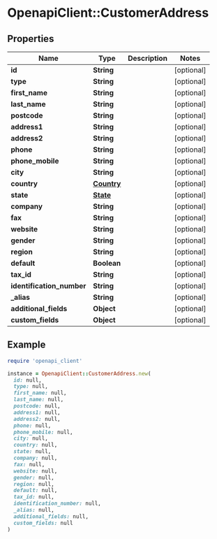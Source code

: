 # OpenapiClient::CustomerAddress

## Properties

| Name | Type | Description | Notes |
| ---- | ---- | ----------- | ----- |
| **id** | **String** |  | [optional] |
| **type** | **String** |  | [optional] |
| **first_name** | **String** |  | [optional] |
| **last_name** | **String** |  | [optional] |
| **postcode** | **String** |  | [optional] |
| **address1** | **String** |  | [optional] |
| **address2** | **String** |  | [optional] |
| **phone** | **String** |  | [optional] |
| **phone_mobile** | **String** |  | [optional] |
| **city** | **String** |  | [optional] |
| **country** | [**Country**](Country.md) |  | [optional] |
| **state** | [**State**](State.md) |  | [optional] |
| **company** | **String** |  | [optional] |
| **fax** | **String** |  | [optional] |
| **website** | **String** |  | [optional] |
| **gender** | **String** |  | [optional] |
| **region** | **String** |  | [optional] |
| **default** | **Boolean** |  | [optional] |
| **tax_id** | **String** |  | [optional] |
| **identification_number** | **String** |  | [optional] |
| **_alias** | **String** |  | [optional] |
| **additional_fields** | **Object** |  | [optional] |
| **custom_fields** | **Object** |  | [optional] |

## Example

```ruby
require 'openapi_client'

instance = OpenapiClient::CustomerAddress.new(
  id: null,
  type: null,
  first_name: null,
  last_name: null,
  postcode: null,
  address1: null,
  address2: null,
  phone: null,
  phone_mobile: null,
  city: null,
  country: null,
  state: null,
  company: null,
  fax: null,
  website: null,
  gender: null,
  region: null,
  default: null,
  tax_id: null,
  identification_number: null,
  _alias: null,
  additional_fields: null,
  custom_fields: null
)
```

